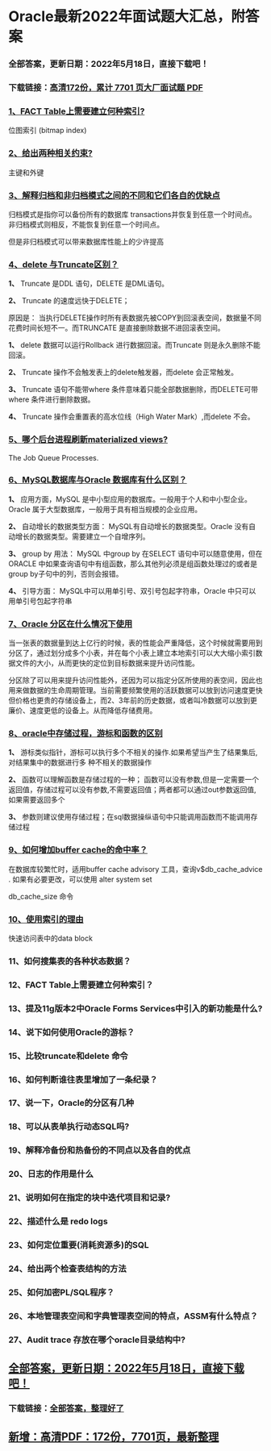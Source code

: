 # Oracle最新2022年面试题大汇总，附答案


### 全部答案，更新日期：2022年5月18日，直接下载吧！

### 下载链接：[高清172份，累计 7701 页大厂面试题  PDF](https://gitee.com/souyunku/DevBooks/blob/master/docs/index.md)



### [1、FACT Table上需要建立何种索引?](https://gitee.com/souyunku/DevBooks/blob/master/docs/Oracle/Oracle最新2021年面试题大汇总，附答案.md#1fact-table上需要建立何种索引)  


位图索引 (bitmap index)


### [2、给出两种相关约束?](https://gitee.com/souyunku/DevBooks/blob/master/docs/Oracle/Oracle最新2021年面试题大汇总，附答案.md#2给出两种相关约束)  


主键和外键


### [3、解释归档和非归档模式之间的不同和它们各自的优缺点](https://gitee.com/souyunku/DevBooks/blob/master/docs/Oracle/Oracle最新2021年面试题大汇总，附答案.md#3解释归档和非归档模式之间的不同和它们各自的优缺点)  


归档模式是指你可以备份所有的数据库 transactions并恢复到任意一个时间点。非归档模式则相反，不能恢复到任意一个时间点。

但是非归档模式可以带来数据库性能上的少许提高


### [4、delete 与Truncate区别？](https://gitee.com/souyunku/DevBooks/blob/master/docs/Oracle/Oracle最新2021年面试题大汇总，附答案.md#4delete-与truncate区别)  


**1、** Truncate 是DDL 语句，DELETE 是DML语句。

**2、** Truncate 的速度远快于DELETE；

原因是： 当执行DELETE操作时所有表数据先被COPY到回滚表空间，数据量不同花费时间长短不一。而TRUNCATE 是直接删除数据不进回滚表空间。

**1、** delete 数据可以运行Rollback 进行数据回滚。而Truncate 则是永久删除不能回滚。

**2、** Truncate 操作不会触发表上的delete触发器，而delete 会正常触发。

**3、** Truncate 语句不能带where 条件意味着只能全部数据删除，而DELETE可带where 条件进行删除数据。

**4、** Truncate 操作会重置表的高水位线（High Water Mark）,而delete 不会。


### [5、哪个后台进程刷新materialized views?](https://gitee.com/souyunku/DevBooks/blob/master/docs/Oracle/Oracle最新2021年面试题大汇总，附答案.md#5哪个后台进程刷新materialized-views)  


The Job Queue Processes.


### [6、MySQL数据库与Oracle 数据库有什么区别？](https://gitee.com/souyunku/DevBooks/blob/master/docs/Oracle/Oracle最新2021年面试题大汇总，附答案.md#6mysql数据库与oracle-数据库有什么区别)  


**1、** 应用方面，MySQL 是中小型应用的数据库。一般用于个人和中小型企业。Oracle 属于大型数据库，一般用于具有相当规模的企业应用。

**2、** 自动增长的数据类型方面： MySQL有自动增长的数据类型。Oracle 没有自动增长的数据类型。需要建立一个自增序列。

**3、** group by 用法： MySQL 中group by 在SELECT 语句中可以随意使用，但在ORACLE 中如果查询语句中有组函数，那么其他列必须是组函数处理过的或者是group by子句中的列，否则会报错。

**4、** 引导方面： MySQL中可以用单引号、双引号包起字符串，Oracle 中只可以用单引号包起字符串


### [7、Oracle 分区在什么情况下使用](https://gitee.com/souyunku/DevBooks/blob/master/docs/Oracle/Oracle最新2021年面试题大汇总，附答案.md#7oracle-分区在什么情况下使用)  


当一张表的数据量到达上亿行的时候，表的性能会严重降低，这个时候就需要用到分区了，通过划分成多个小表，并在每个小表上建立本地索引可以大大缩小索引数据文件的大小，从而更快的定位到目标数据来提升访问性能。

分区除了可以用来提升访问性能外，还因为可以指定分区所使用的表空间，因此也用来做数据的生命周期管理。当前需要频繁使用的活跃数据可以放到访问速度更快但价格也更贵的存储设备上，而2、3年前的历史数据，或者叫冷数据可以放到更廉价、速度更低的设备上。从而降低存储费用。


### [8、oracle中存储过程，游标和函数的区别](https://gitee.com/souyunku/DevBooks/blob/master/docs/Oracle/Oracle最新2021年面试题大汇总，附答案.md#8oracle中存储过程游标和函数的区别)  


**1、** 游标类似指针，游标可以执行多个不相关的操作.如果希望当产生了结果集后,对结果集中的数据进行多 种不相关的数据操作

**2、** 函数可以理解函数是存储过程的一种； 函数可以没有参数,但是一定需要一个返回值，存储过程可以没有参数,不需要返回值；两者都可以通过out参数返回值, 如果需要返回多个

**3、** 参数则建议使用存储过程；在sql数据操纵语句中只能调用函数而不能调用存储过程


### [9、如何增加buffer cache的命中率？](https://gitee.com/souyunku/DevBooks/blob/master/docs/Oracle/Oracle最新2021年面试题大汇总，附答案.md#9如何增加buffer-cache的命中率)  


在数据库较繁忙时，适用buffer cache advisory 工具，查询v$db_cache_advice . 如果有必要更改，可以使用 alter system set

db_cache_size 命令


### [10、使用索引的理由](https://gitee.com/souyunku/DevBooks/blob/master/docs/Oracle/Oracle最新2021年面试题大汇总，附答案.md#10使用索引的理由)  


快速访问表中的data block


### 11、如何搜集表的各种状态数据？
### 12、FACT Table上需要建立何种索引？
### 13、提及11g版本2中Oracle Forms Services中引入的新功能是什么?
### 14、说下如何使用Oracle的游标？
### 15、比较truncate和delete 命令
### 16、如何判断谁往表里增加了一条纪录？
### 17、说一下，Oracle的分区有几种
### 18、可以从表单执行动态SQL吗?
### 19、解释冷备份和热备份的不同点以及各自的优点
### 20、日志的作用是什么
### 21、说明如何在指定的块中迭代项目和记录?
### 22、描述什么是 redo logs
### 23、如何定位重要(消耗资源多)的SQL
### 24、给出两个检查表结构的方法
### 25、如何加密PL/SQL程序？
### 26、本地管理表空间和字典管理表空间的特点，ASSM有什么特点？
### 27、Audit trace 存放在哪个oracle目录结构中?





## [全部答案，更新日期：2022年5月18日，直接下载吧！](https://gitee.com/souyunku/DevBooks/blob/master/docs/daan.md)

### 下载链接：[全部答案，整理好了](https://gitee.com/souyunku/DevBooks/blob/master/docs/daan.md)




## [新增：高清PDF：172份，7701页，最新整理](https://gitee.com/souyunku/DevBooks/blob/master/docs/daan.md)




